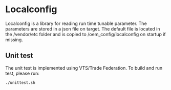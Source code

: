 # Localconfig

Localconfig is a library for reading run time tunable parameter. The parameters are stored in a json
file on target. The default file is located in the /vendor/etc folder and is copied to
/oem_config/localconfig on startup if missing.

## Unit test

The unit test is implemented using VTS/Trade Federation. To build and run test, please run:

    ./unittest.sh
